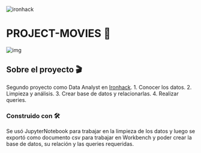 ![ironhack](https://github.com/YonatanRA/OCR-translator-assistant-project/blob/master/images/ironhack.png)


# PROJECT-MOVIES :vhs:
![img](https://www.comunicae.es/nota/diversion-y-ocio-la-tienda-para-comprar-1171302/)


## Sobre el proyecto :clapper:
Segundo proyecto como Data Analyst en [Ironhack](https://www.ironhack.com/). 
    1. Conocer los datos.
    2. Limpieza y análisis.
    3. Crear base de datos y relacionarlas.
    4. Realizar queries.


### Construido con 🛠
Se usó JupyterNotebook para trabajar en la limpieza de los datos y luego se exportó como documento csv para trabajar en Workbench y poder crear la base de datos, su relación y las queries requeridas.
